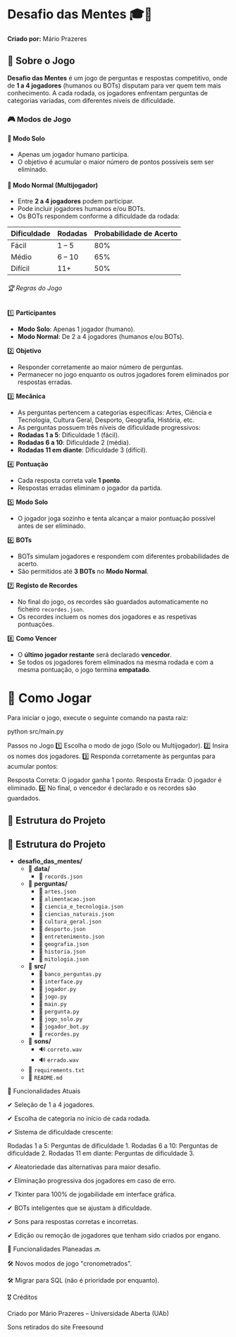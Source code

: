 # Desafio das Mentes 🎓🧠

**Criado por:** Mário Prazeres  

## 📌 Sobre o Jogo  

**Desafio das Mentes** é um jogo de perguntas e respostas competitivo, onde de **1 a 4 jogadores** (humanos ou BOTs) disputam para ver quem tem mais conhecimento. A cada rodada, os jogadores enfrentam perguntas de categorias variadas, com diferentes níveis de dificuldade.

### 🎮 Modos de Jogo  

#### 🔹 **Modo Solo**
- Apenas um jogador humano participa.  
- O objetivo é acumular o maior número de pontos possíveis sem ser eliminado.  

#### 🔹 **Modo Normal (Multijogador)**  
- Entre **2 a 4 jogadores** podem participar.  
- Pode incluir jogadores humanos e/ou BOTs.  
- Os BOTs respondem conforme a dificuldade da rodada:  

| Dificuldade | Rodadas  | Probabilidade de Acerto |
|------------|----------|------------------------|
| Fácil      | 1 – 5    | 80%                    |
| Médio      | 6 – 10   | 65%                    |
| Difícil    | 11+      | 50%                    |

###### 🏆 Regras do Jogo  

1️⃣ **Participantes**  
- **Modo Solo**: Apenas 1 jogador (humano).  
- **Modo Normal**: De 2 a 4 jogadores (humanos e/ou BOTs).  

2️⃣ **Objetivo**  
- Responder corretamente ao maior número de perguntas.  
- Permanecer no jogo enquanto os outros jogadores forem eliminados por respostas erradas.  

3️⃣ **Mecânica**  
- As perguntas pertencem a categorias específicas: Artes, Ciência e Tecnologia, Cultura Geral, Desporto, Geografia, História, etc.  
- As perguntas possuem três níveis de dificuldade progressivos:  
- **Rodadas 1 a 5**: Dificuldade 1 (fácil).  
- **Rodadas 6 a 10**: Dificuldade 2 (média).  
- **Rodadas 11 em diante**: Dificuldade 3 (difícil).  

4️⃣ **Pontuação**  
- Cada resposta correta vale **1 ponto**.  
- Respostas erradas eliminam o jogador da partida.  

5️⃣ **Modo Solo**  
- O jogador joga sozinho e tenta alcançar a maior pontuação possível antes de ser eliminado.  

6️⃣ **BOTs**  
- BOTs simulam jogadores e respondem com diferentes probabilidades de acerto.  
- São permitidos até **3 BOTs** no **Modo Normal**.  

7️⃣ **Registo de Recordes**  
- No final do jogo, os recordes são guardados automaticamente no ficheiro `recordes.json`.
- Os recordes incluem os nomes dos jogadores e as respetivas pontuações.  

8️⃣ **Como Vencer**  
- O **último jogador restante** será declarado **vencedor**.  
- Se todos os jogadores forem eliminados na mesma rodada e com a mesma pontuação, o jogo termina **empatado**.  

# 🚀 Como Jogar  

Para iniciar o jogo, execute o seguinte comando na pasta raiz:

python src/main.py

Passos no Jogo
1️⃣ Escolha o modo de jogo (Solo ou Multijogador).
2️⃣ Insira os nomes dos jogadores.
3️⃣ Responda corretamente às perguntas para acumular pontos:

Resposta Correta: O jogador ganha 1 ponto.
Resposta Errada: O jogador é eliminado.
4️⃣ No final, o vencedor é declarado e os recordes são guardados.

## 📂 Estrutura do Projeto

## 📂 Estrutura do Projeto

- **desafio_das_mentes/**
  - 📁 **data/**
    - 📄 `records.json`
  - 📁 **perguntas/**
    - 📄 `artes.json`
    - 📄 `alimentacao.json`
    - 📄 `ciencia_e_tecnologia.json`
    - 📄 `ciencias_naturais.json`
    - 📄 `cultura_geral.json`
    - 📄 `desporto.json`
    - 📄 `entretenimento.json`
    - 📄 `geografia.json`
    - 📄 `historia.json`
    - 📄 `mitologia.json`
  - 📁 **src/**
    - 📄 `banco_perguntas.py`
    - 📄 `interface.py`
    - 📄 `jogador.py`
    - 📄 `jogo.py`
    - 📄 `main.py`
    - 📄 `pergunta.py`
    - 📄 `jogo_solo.py`
    - 📄 `jogador_bot.py`
    - 📄 `recordes.py`
  - 📁 **sons/**
    - 🔊 `correto.wav`
    - 🔊 `errado.wav`
  - 📄 `requirements.txt`
  - 📄 `README.md`


📌 Funcionalidades Atuais

✔ Seleção de 1 a 4 jogadores.

✔ Escolha de categoria no início de cada rodada.

✔ Sistema de dificuldade crescente:

Rodadas 1 a 5: Perguntas de dificuldade 1.
Rodadas 6 a 10: Perguntas de dificuldade 2.
Rodadas 11 em diante: Perguntas de dificuldade 3.

✔ Aleatoriedade das alternativas para maior desafio.

✔ Eliminação progressiva dos jogadores em caso de erro.

✔ Tkinter para 100% de jogabilidade em interface gráfica.

✔ BOTs inteligentes que se ajustam à dificuldade.

✔ Sons para respostas corretas e incorretas.

✔ Edição ou remoção de jogadores que tenham sido criados por engano.

📌 Funcionalidades Planeadas 🔜

🛠️ Novos modos de jogo "cronometrados".

🛠️ Migrar para SQL (não é prioridade por enquanto).

🎖 Créditos

Criado por Mário Prazeres – Universidade Aberta (UAb)

Sons retirados do site Freesound
